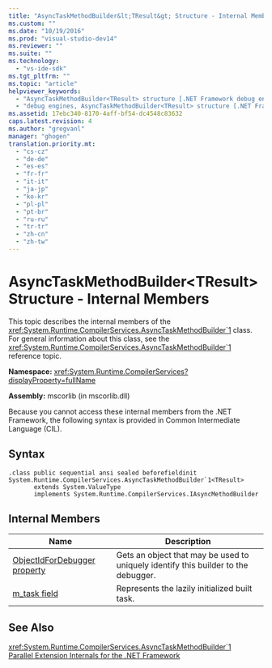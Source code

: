 ```yaml
---
title: "AsyncTaskMethodBuilder&lt;TResult&gt; Structure - Internal Members | testtitle"
ms.custom: ""
ms.date: "10/19/2016"
ms.prod: "visual-studio-dev14"
ms.reviewer: ""
ms.suite: ""
ms.technology: 
  - "vs-ide-sdk"
ms.tgt_pltfrm: ""
ms.topic: "article"
helpviewer_keywords: 
  - "AsyncTaskMethodBuilder<TResult> structure [.NET Framework debug engines]"
  - "debug engines, AsyncTaskMethodBuilder<TResult> structure [.NET Framework]"
ms.assetid: 17ebc340-8170-4aff-bf54-dc4548c83632
caps.latest.revision: 4
ms.author: "gregvanl"
manager: "ghogen"
translation.priority.mt: 
  - "cs-cz"
  - "de-de"
  - "es-es"
  - "fr-fr"
  - "it-it"
  - "ja-jp"
  - "ko-kr"
  - "pl-pl"
  - "pt-br"
  - "ru-ru"
  - "tr-tr"
  - "zh-cn"
  - "zh-tw"
---
```

# AsyncTaskMethodBuilder&lt;TResult&gt; Structure - Internal Members
This topic describes the internal members of the <xref:System.Runtime.CompilerServices.AsyncTaskMethodBuilder`1> class. For general information about this class, see the <xref:System.Runtime.CompilerServices.AsyncTaskMethodBuilder`1> reference topic.  
  
 **Namespace:** <xref:System.Runtime.CompilerServices?displayProperty=fullName>  
  
 **Assembly:** mscorlib (in mscorlib.dll)  
  
 Because you cannot access these internal members from the .NET Framework, the following syntax is provided in Common Intermediate Language (CIL).  
  
## Syntax  
  
```  
.class public sequential ansi sealed beforefieldinit System.Runtime.CompilerServices.AsyncTaskMethodBuilder`1<TResult>  
       extends System.ValueType  
       implements System.Runtime.CompilerServices.IAsyncMethodBuilder  
```  
  
## Internal Members  
  
|Name|Description|  
|----------|-----------------|  
|[ObjectIdForDebugger property](../extensibility-debugger/asynctaskmethodbuilder-tresult-.objectidfordebugger-property.md)|Gets an object that may be used to uniquely identify this builder to the debugger.|  
|[m_task field](../extensibility-debugger/asynctaskmethodbuilder-tresult-.m_task-field.md)|Represents the lazily initialized built task.|  
  
## See Also  
 <xref:System.Runtime.CompilerServices.AsyncTaskMethodBuilder`1>   
 [Parallel Extension Internals for the .NET Framework](../extensibility-debugger/parallel-extension-internals-for-the-.net-framework.md)